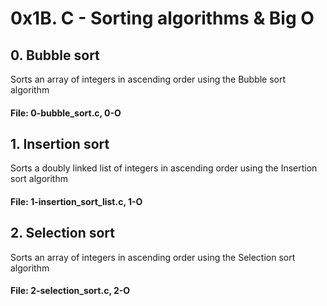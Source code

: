 # 0x1B. C - Sorting algorithms & Big O

## 0. Bubble sort
Sorts an array of integers in ascending order using the Bubble sort algorithm
#### File: 0-bubble_sort.c, 0-O

## 1. Insertion sort
Sorts a doubly linked list of integers in ascending order using the Insertion sort algorithm
#### File: 1-insertion_sort_list.c, 1-O

## 2. Selection sort
Sorts an array of integers in ascending order using the Selection sort algorithm
#### File: 2-selection_sort.c, 2-O
